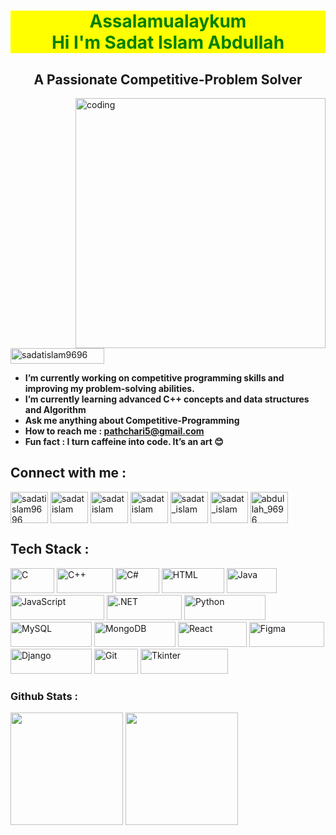 
<h1 align="center" style="color: green !important; background-color: yellow;">
    Assalamualaykum <br> Hi I'm Sadat Islam Abdullah
</h1>



<h2 align="center">A Passionate Competitive-Problem Solver</h2></p>
<!--<h3 align="center">Innovative coder crafting solutions that inspire</h3>-->
<img align="right" alt="coding" width="400" src = "https://user-images.githubusercontent.com/55389276/140866485-8fb1c876-9a8f-4d6a-98dc-08c4981eaf70.gif">

 <p align="left"> 
  <img src="https://komarev.com/ghpvc/?username=sadatislam9696&label=Profile%20views&color=0e75b6&style=flat" alt="sadatislam9696" width="150" height="25" />
</p>





-  <b>I’m currently working on competitive programming skills and improving my problem-solving abilities.</b>
-  <b>I’m currently learning **advanced C++ concepts and data structures and Algorithm**</b>
-  <b>Ask me anything about Competitive-Programming</b>
-  <b>How to reach me : **pathchari5@gmail.com**</b>
-  <b>Fun fact : I turn caffeine into code. It’s an art 😊 </b>


<h2>Connect with me :</h2>
<p align="left">
<a href="https://x.com/sadatislam9696" target="blank"><img align="center" src="https://raw.githubusercontent.com/rahuldkjain/github-profile-readme-generator/master/src/images/icons/Social/twitter.svg" alt="sadatislam9696" height="50" width="60" /></a>
<a href="https://www.linkedin.com/in/sadat-islam-abdullah/" target="blank"><img align="center" src="https://raw.githubusercontent.com/rahuldkjain/github-profile-readme-generator/master/src/images/icons/Social/linked-in-alt.svg" alt="sadat islam" height="50" width="60" /></a>
<a href="https://www.facebook.com/Sadat9696" target="blank"><img align="center" src="https://raw.githubusercontent.com/rahuldkjain/github-profile-readme-generator/master/src/images/icons/Social/facebook.svg" alt="sadat islam" height="50" width="60" /></a>
<a href="https://www.youtube.com/c/sadat islam" target="blank"><img align="center" src="https://raw.githubusercontent.com/rahuldkjain/github-profile-readme-generator/master/src/images/icons/Social/youtube.svg" alt="sadat islam" height="50" width="60" /></a>
<a href="https://codeforces.com/profile/sadat_islam" target="blank"><img align="center" src="https://raw.githubusercontent.com/rahuldkjain/github-profile-readme-generator/master/src/images/icons/Social/codeforces.svg" alt="sadat_islam" height="50" width="60" /></a>
<a href="https://www.leetcode.com/sadat_islam" target="blank"><img align="center" src="https://raw.githubusercontent.com/rahuldkjain/github-profile-readme-generator/master/src/images/icons/Social/leet-code.svg" alt="sadat_islam" height="50" width="60" /></a>
    
<a href="https://www.codechef.com/users/abdullah_9696" target="_blank">
  <img align="center" src="https://cdn.jsdelivr.net/npm/simple-icons@3.1.0/icons/codechef.svg" alt="abdullah_9696" height="50" width="60" />
</a>



</p>

<h2>Tech Stack :</h2>

<img src="https://img.shields.io/badge/C-61DAFB?style=plastic&logo=C&logoColor=black" alt="C" style="width: 70px; height: 40px;"> <img src="https://img.shields.io/badge/C++-000000?style=plastic&logo=c%2B%2B&logoColor=white" alt="C++" style="width: 90px; height: 40px;"> <img src="https://img.shields.io/badge/C%23-28A745?style=plastic&logo=c-sharp&logoColor=black" alt="C#" style="width: 70px; height: 40px;"> <img src="https://img.shields.io/badge/HTML-61DAFB?style=plastic&logo=html5&logoColor=black" alt="HTML" style="width: 100px; height: 40px;"> <img src="https://img.shields.io/badge/Java-000000?style=plastic&logo=java&logoColor=white" alt="Java" style="width: 80px; height: 40px;"> <img src="https://img.shields.io/badge/JavaScript-28A745?style=plastic&logo=javascript&logoColor=white" alt="JavaScript" style="width: 150px; height: 40px;"> <img src="https://img.shields.io/badge/.NET-61DAFB?style=plastic&logo=.net&logoColor=black" alt=".NET" style="width: 120px; height: 40px;"> <img src="https://img.shields.io/badge/Python-000000?style=plastic&logo=python&logoColor=white" alt="Python" style="width: 130px; height: 40px;"> <img src="https://img.shields.io/badge/MySQL-28A745?style=plastic&logo=mysql&logoColor=black" alt="MySQL" style="width: 130px; height: 40px;"> <img src="https://img.shields.io/badge/MongoDB-61DAFB?style=plastic&logo=mongodb&logoColor=black" alt="MongoDB" style="width: 130px; height: 40px;"> <img src="https://img.shields.io/badge/React-000000?style=plastic&logo=react&logoColor=white" alt="React" style="width: 110px; height: 40px;"> <img src="https://img.shields.io/badge/Figma-28A745?style=plastic&logo=figma&logoColor=black" alt="Figma" style="width: 120px; height: 40px;"> <img src="https://img.shields.io/badge/Django-61DAFB?style=plastic&logo=django&logoColor=black" alt="Django" style="width: 130px; height: 40px;"> <img src="https://img.shields.io/badge/Git-000000?style=plastic&logo=git&logoColor=white" alt="Git" style="width: 70px; height: 40px;"> <img src="https://img.shields.io/badge/Tkinter-28A745?style=plastic&logo=python&logoColor=black" alt="Tkinter" style="width: 140px; height: 40px;">



#### <h3> Github Stats : </h3>
<p float="left">
<img height="180em" src="https://github-readme-stats.vercel.app/api?username=sadatislam9696&show_icons=true&hide_border=true&&count_private=true&include_all_commits=true" /> 
<img height="180em" src="https://github-readme-stats.vercel.app/api/top-langs/?username=sadatislam9696&show_icons=true&hide_border=true&layout=compact&langs_count=8"/>
</p>




